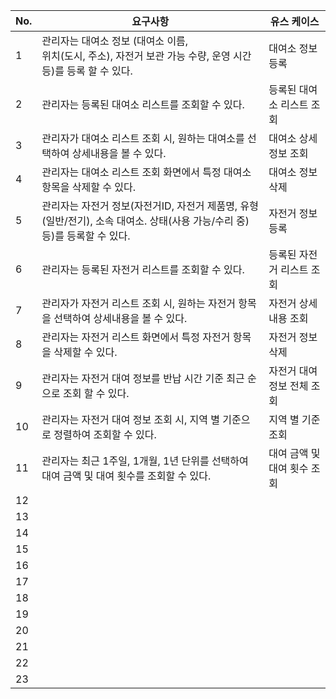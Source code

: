 
| No. | 요구사항                                                                        | 유스 케이스           |
| --- | --------------------------------------------------------------------------- | ---------------- |
| 1   | 관리자는 대여소 정보 (대여소 이름,<br>위치(도시, 주소), 자전거 보관 가능 수량, 운영 시간 등)를 등록 할 수 있다.      | 대여소 정보 등록        |
| 2   | 관리자는 등록된 대여소 리스트를 조회할 수 있다.                                                 | 등록된 대여소 리스트  조회  |
| 3   | 관리자가 대여소 리스트  조회 시, 원하는 대여소를 선택하여 상세내용을 볼 수 있다.                             | 대여소 상세정보 조회      |
| 4   | 관리자는 대여소 리스트 조회 화면에서 특정 대여소 항목을 삭제할 수 있다.                                   | 대여소 정보 삭제        |
| 5   | 관리자는 자전거 정보(자전거ID, 자전거 제품명, 유형(일반/전기), 소속 대여소. 상태(사용 가능/수리 중) 등)를 등록할 수 있다. | 자전거 정보 등록        |
| 6   | 관리자는 등록된 자전거 리스트를 조회할 수 있다.                                            | 등록된 자전거 리스트 조회   |
| 7   | 관리자가 자전거 리스트 조회 시, 원하는 자전거 항목을 선택하여 상세내용을 볼 수 있다.                           | 자전거 상세내용 조회      |
| 8   | 관리자는 자전거 리스트 화면에서 특정 자전거 항목을 삭제할 수 있다.                                      | 자전거 정보 삭제        |
| 9   | 관리자는 자전거 대여 정보를 반납 시간 기준 최근 순으로 조회 할 수 있다.                                  | 자전거 대여 정보  전체 조회 |
| 10  | 관리자는 자전거 대여 정보 조회 시, 지역 별 기준으로 정렬하여 조회할 수 있다.                               | 지역 별 기준 조회       |
| 11  | 관리자는 최근 1주일, 1개월, 1년 단위를 선택하여 대여 금액 및 대여 횟수를 조회할 수 있다.                      | 대여 금액 및 대여 횟수 조회 |
| 12  |                                                                             |                  |
| 13  |                                                                             |                  |
| 14  |                                                                             |                  |
| 15  |                                                                             |                  |
| 16  |                                                                             |                  |
| 17  |                                                                             |                  |
| 18  |                                                                             |                  |
| 19  |                                                                             |                  |
| 20  |                                                                             |                  |
| 21  |                                                                             |                  |
| 22  |                                                                             |                  |
| 23  |                                                                             |                  |


